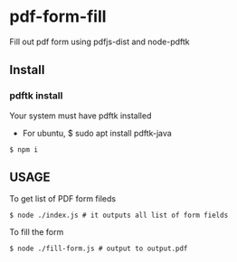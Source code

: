 # pdf-form-fill
Fill out pdf form using pdfjs-dist and node-pdftk


## Install

### pdftk install
Your system must have pdftk installed
  * For ubuntu, $ sudo apt install pdftk-java

```
$ npm i
```

## USAGE

To get list of PDF form fileds
```
$ node ./index.js # it outputs all list of form fields
```

To fill the form
```
$ node ./fill-form.js # output to output.pdf
```

